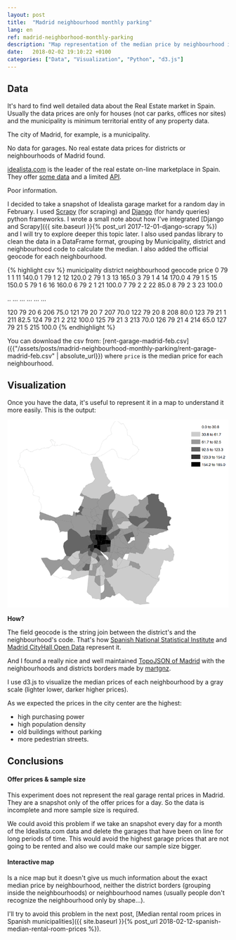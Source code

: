 ```yaml
---
layout: post
title:  "Madrid neighbourhood monthly parking"
lang: en
ref: madrid-neighborhood-monthly-parking
description: "Map representation of the median price by neighbourhood in Madrid municipality area."
date:   2018-02-02 19:10:22 +0100
categories: ["Data", "Visualization", "Python", "d3.js"]
---
```

## Data
It's hard to find well detailed data about the Real Estate market in Spain. Usually the data prices are only for houses (not car parks, offices nor sites) and the municipality is minimum territorial entity of any property data.

The city of Madrid, for example, is a municipality.

No data for garages. No real estate data prices for districts or neighbourhoods of Madrid found.

[idealista.com][idealista] is the leader of the real estate on-line marketplace in Spain. They offer [some data][idealista-prices] and a limited [API][idealista-api].

Poor information.   

I decided to take a snapshot of Idealista garage market for a random day in February. I used [Scrapy][scrapy] (for scraping) and [Django][django] (for handy queries) python frameworks. I wrote a small note about how I've integrated [Django and Scrapy]({{ site.baseurl }}{% post_url 2017-12-01-django-scrapy %}) and I will try to explore deeper this topic later. I also used pandas library to clean the data in a DataFrame format, grouping by Municipality, district and neighbourhood code to calculate the median. I also added the official geocode for each neighbourhood.

{% highlight csv %}
     municipality  district  neighbourhood  geocode  price
0              79         1              1       11  140.0
1              79         1              2       12  120.0
2              79         1              3       13  165.0
3              79         1              4       14  170.0
4              79         1              5       15  150.0
5              79         1              6       16  160.0
6              79         2              1       21  100.0
7              79         2              2       22   85.0
8              79         2              3       23  100.0

..            ...       ...            ...      ...    ...

120            79        20              6      206   75.0
121            79        20              7      207   70.0
122            79        20              8      208   80.0
123            79        21              1      211   82.5
124            79        21              2      212  100.0
125            79        21              3      213   70.0
126            79        21              4      214   65.0
127            79        21              5      215  100.0
{% endhighlight %}

You can download the csv from:
[rent-garage-madrid-feb.csv]({{"/assets/posts/madrid-neighbourhood-monthly-parking/rent-garage-madrid-feb.csv" | absolute_url}})
where `price` is the median price for each neighbourhood.

## Visualization 

Once you have the data, it's useful to represent it in a map to understand it more easily.
This is the output:

<div class="full">
    <img class="img-fluid" src="/assets/posts/madrid-neighborhood-monthly-parking/madrid-realestate-garage.png">
</div>

**How?**

The field geocode is the string join between the district's and the neighbourhood's code. That's how [Spanish National Statistical Institute](http://www.ine.es/) and [Madrid CityHall Open Data](https://datos.madrid.es/) represent it.

And I found a really nice and well maintained [TopoJSON of Madrid][martgnz-madrid] with the neighbourhoods and districts borders made by [martgnz][martgnz].

I use d3.js to visualize the median prices of each neighbourhood by a gray scale (lighter lower, darker higher prices).

As we expected the prices in the city center are the highest:
+ high purchasing power
+ high population density
+ old buildings without parking
+ more pedestrian streets.

## Conclusions 

#### Offer prices & sample size
This experiment does not represent the real garage rental prices in Madrid. They are a snapshot only of the offer prices for a day. So the data is incomplete and more sample size is required.

We could avoid this problem if we take an snapshot every day for a month of the Idealista.com data and delete the garages that have been on line for long periods of time. This would avoid the highest garage prices that are not going to be rented and also we could make our sample size bigger.

#### Interactive map
Is a nice map but it doesn't give us much information about the exact median price by neighbourhood, neither the district borders (grouping inside the neighbourhoods) or neighbourhood names (usually people don't recognize the neighbourhood only by shape...).

I'll try to avoid this problem in the next post, [Median rental room prices in Spanish municipalities]({{ site.baseurl }}{% post_url 2018-02-12-spanish-median-rental-room-prices %}).

[django]: https://www.djangoproject.com/ 
[scrapy]: https://scrapy.org
[idealista]: https://idealista.com 
[idealista-prices]: https://www.idealista.com/informes-precio-vivienda
[idealista-api]: http://developers.idealista.com/access-request
[martgnz-madrid]: https://github.com/martgnz/madrid-atlas
[martgnz]: https://github.com/martgnz/
[jekyll-talk]: https://talk.jekyllrb.com/
